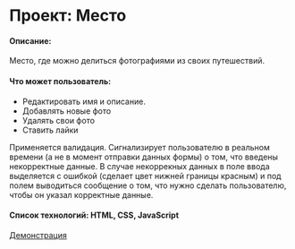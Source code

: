 # Проект: Место
#### Описание:
 Место, где можно делиться фотографиями из своих путешествий. 
#### Что может пользователь:
+ Редактировать имя и описание. 
+ Добавлять новые фото
+ Удалять свои фото
+ Ставить лайки

Применяется валидация. Сигнализирует пользователю в реальном времени (а не в момент отправки данных формы) о том, что введены некорректные данные.  В случае некоррекных данных в поле ввода  выделяется  с ошибкой (сделает цвет нижней границы красным) и под полем выводиться сообщение о том, что нужно сделать пользователю, чтобы он указал корректные данные.
#### Список технологий: HTML, CSS, JavaScript
[Демонстрация](voevodinpetr.github.io/mesto/index.html)




